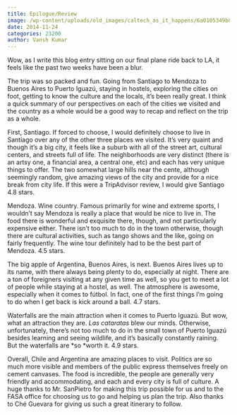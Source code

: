 ```yaml
---
title: Epilogue/Review
image: /wp-content/uploads/old_images/caltech_as_it_happens/6a0105349b8251970b01b7c6f24889970b.jpg
date: 2014-11-24
categories: 23200
author: Vansh Kumar
---
```


Wow, as I write this blog entry sitting on our final plane ride back to LA, it feels like the past two weeks have been a blur.

The trip was so packed and fun. Going from Santiago to Mendoza to Buenos Aires to Puerto Iguazú, staying in hostels, exploring the cities on foot, getting to know the culture and the locals, it’s been really great. I think a quick summary of our perspectives on each of the cities we visited and the country as a whole would be a good way to recap and reflect on the trip as a whole.

First, Santiago. If forced to choose, I would definitely choose to live in Santiago over any of the other three places we visited. It’s very quaint and though it’s a big city, it feels like a suburb with all of the street art, cultural centers, and streets full of life. The neighborhoods are very distinct (there is an artsy one, a financial area, a central one, etc) and each has very unique things to offer. The two somewhat large hills near the cente, although seemingly random, give amazing views of the city and provide for a nice break from city life. If this were a TripAdvisor review, I would give Santiago 4.8 stars.

Mendoza. Wine country. Famous primarily for wine and extreme sports, I wouldn’t say Mendoza is really a place that would be nice to live in. The food there is wonderful and exquisite there, though, and not particularly expensive either. There isn’t too much to do in the town otherwise, though there are cultural activities, such as tango shows and the like, going on fairly frequently. The wine tour definitely had to be the best part of Mendoza. 4.5 stars.

The big apple of Argentina, Buenos Aires, is next. Buenos Aires lives up to its name, with there always being plenty to do, especially at night. There are a ton of foreigners visiting at any given time as well, so you get to meet a lot of people while staying at a hostel, as well. The atmosphere is awesome, especially when it comes to fútbol. In fact, one of the first things I’m going to do when I get back is kick around a ball. 4.7 stars.

Waterfalls are the main attraction when it comes to Puerto Iguazú. But wow, what an attraction they are. *Las cataratas* blew our minds. Otherwise, unfortunately, there’s not too much to do in the small town of Puerto Iguazú besides learning and seeing wildlife, and it’s basically constantly raining. But the waterfalls are *so *worth it. 4.9 stars.

Overall, Chile and Argentina are amazing places to visit. Politics are so much more visible and members of the public express themselves freely on cement canvases. The food is incredible, the people are generally very friendly and accommodating, and each and every city is full of culture. A huge thanks to Mr. SanPietro for making this trip possible for us and to the FASA office for choosing us to go and helping us plan the trip. Also thanks to Ché Guevara for giving us such a great itinerary to follow.

